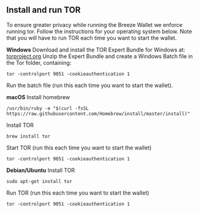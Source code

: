 ## Install and run TOR
To ensure greater privacy while running the Breeze Wallet we enforce running tor.
Follow the instructions for your operating system below.
Note that you will have to run TOR each time you want to start the wallet.

**Windows**
Download and install the TOR Expert Bundle for Windows at: [torproject.org](https://www.torproject.org/download/download.html.en)
Unzip the Expert Bundle and create a Windows Batch file in the Tor folder, containing:
```
tor -controlport 9051 -cookieauthentication 1
```

Run the batch file (run this each time you want to start the wallet).

**macOS**
Install homebrew
```
/usr/bin/ruby -e "$(curl -fsSL https://raw.githubusercontent.com/Homebrew/install/master/install)"
```

Install TOR
```
brew install tor
```

Start TOR (run this each time you want to start the wallet)
```
tor -controlport 9051 -cookieauthentication 1
```

**Debian/Ubuntu**
Install TOR
```
sudo apt-get install tor
```

Run TOR (run this each time you want to start the wallet)
```
tor -controlport 9051 -cookieauthentication 1
```